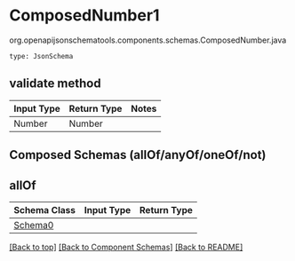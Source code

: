 # ComposedNumber1
org.openapijsonschematools.components.schemas.ComposedNumber.java
```
type: JsonSchema
```

## validate method
| Input Type | Return Type | Notes |
| ---------- | ----------- | ----- |
| Number | Number | |

## Composed Schemas (allOf/anyOf/oneOf/not)
## allOf
Schema Class | Input Type | Return Type
------------ | ---------- | -----------
[Schema0](#) |  | 


[[Back to top]](#top) [[Back to Component Schemas]](../../../README.md#Component-Schemas) [[Back to README]](../../../README.md)
